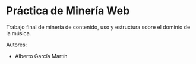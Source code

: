 # Práctica de Minería Web

Trabajo final de minería de contenido, uso y estructura sobre el dominio de la música.

Autores:

- Alberto García Martín
